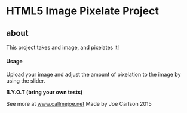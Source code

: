 # HTML5 Image Pixelate Project

## about 

This project takes and image, and pixelates it!

#### Usage
Upload your image and adjust the amount of pixelation to the image by using the slider.

****B.Y.O.T (bring your own tests)****

See more at www.callmejoe.net
Made by Joe Carlson 2015
